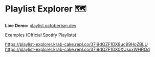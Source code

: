 # Playlist Explorer 🗺️

**Live Demo:** [playlist.octoberism.dev](https://playlist.octoberism.dev)

Examples (Official Spotify Playlists):

https://playlist-explorer.krab-cake.repl.co/37i9dQZF1DX8uc99HoZBLU
https://playlist-explorer.krab-cake.repl.co/37i9dQZF1DX0XUsuxWHRQd

